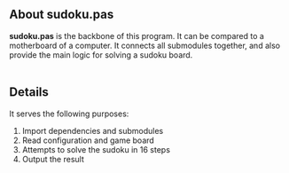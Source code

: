 ## About sudoku.pas
**sudoku.pas** is the backbone of this program. It can be compared to a motherboard of a computer.
It connects all submodules together, and also provide the main logic for solving a sudoku board.
<br><br>

## Details
It serves the following purposes:

1. Import dependencies and submodules
2. Read configuration and game board
3. Attempts to solve the sudoku in 16 steps
4. Output the result
